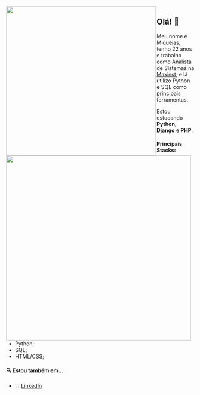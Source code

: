 <img width="400px" align="left" src="https://github-readme-stats.vercel.app/api/top-langs/?username=MiqueiasRihs&hide=html&layout=compact&theme=buefy" />
<td><img width="495px" align="left" src="https://github-readme-stats.vercel.app/api?username=seu_usuário&theme=buefy"/>  


## Olá! 👋

Meu nome é Miquéias, tenho 22 anos e trabalho como Analista de Sistemas na [Maxinst](https://maxinst.com.br/), e lá utilizo Python e SQL como principais ferramentas.


Estou estudando **Python**, **Django** e **PHP**.

#### Principais Stacks:
- Python;
- SQL;
- HTML/CSS;

#### :mag: Estou também em...
<ul>
  <li>
    <img src="https://user-images.githubusercontent.com/3603793/87078013-6b09a380-c1fa-11ea-9ca0-6789b1cafb1c.png" width="12" alt="Linkedin"> 
    <a href="https://www.linkedin.com/in/r-miqueias/" target="_blank" title="LinkedIn">LinkedIn</a>
  </li>
</ul>
